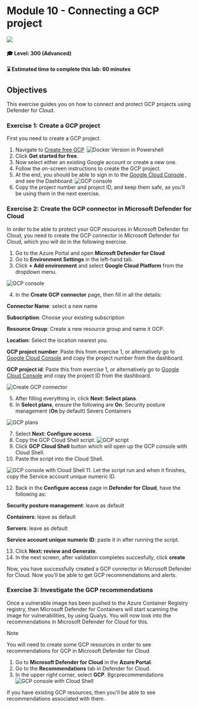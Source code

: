 # Module 10 - Connecting a GCP project

<p align="left"><img src="../Images/asc-labs-advanced.gif?raw=true"></p>

#### 🎓 Level: 300 (Advanced)
#### ⌛ Estimated time to complete this lab: 60 minutes

## Objectives
This exercise guides you on how to connect and protect GCP projects using Defender for Cloud.

### Exercise 1: Create a GCP project

First you need to create a GCP project. 

1.	Navigate to [Create free GCP](https://cloud.google.com/free)  
![Docker Version in Powershell](../Images/1gcpintro.png?raw=true)
2.  Click **Get started for free**.
3.  Now select either an existing Google account or create a new one. 
4.  Follow the on-screen instructions to create the GCP project.
5.  At the end, you should be able to sign in to the [Google Cloud Console](console.cloud.google.com) , and see the Dashboard:
![GCP console](../Images/2gcpconsole.png?raw=true)
6. Copy the project number and project ID, and keep them safe, as you'll be using them in the next exercise.

### Exercise 2: Create the GCP connector in Microsoft Defender for Cloud

In order to be able to protect your GCP resources in Microsoft Defender for Cloud, you need to create the GCP connector in Microsoft Defender for Cloud, which you will do in the following exercise. 


1. Go to the Azure Portal and open **Microsft Defender for Cloud** 
2. Go to **Environment Settings** in the left-hand tab.
3. Click **+ Add environment** and select **Google Cloud Platform** from the dropdown menu.

![GCP console](../Images/3gcpdropdown.png?raw=true)

4. In the **Create GCP connector** page, then fill in all the details:

**Connector Name**: select a new name

**Subscription**: Choose your existing subscription

**Resource Group**: Create a new resource group and name it GCP.

**Location**: Select the location nearest you.

**GCP project number**: Paste this from exercise 1, or alternatively go to [Google Cloud Console](https://console.cloud.google.com/) and copy the project number from the dashboard.

**GCP project id**: Paste this from exercise 1, or alternatively go to [Google Cloud Console](https://console.cloud.google.com/) and copy the project ID from the dashboard.

![Create GCP connector](../Images/4creategcpconnector.png?raw=true)

5.  After filling everything in, click **Next: Select plans**.
6. In **Select plans**, ensure the following are **On**:
Security posture management (**On** by default)
Severs
Containers

![GCP plans](../Images/5gcpplans.png?raw=true)

7. Select **Next: Configure access**.
8. Copy the GCP Cloud Shell script. 
![GCP script](../Images/6scpscript.png?raw=true)
9. Click **GCP Cloud Shell** button which will open up the GCP console with Cloud Shell.
10. Paste the script into the Cloud Shell.

![GCP console with Cloud Shell](../Images/7gcpconsole.png?raw=true)
11. Let the script run and when it finishes, copy the Service account unique numeric ID.

12. Back in the **Configure access** page in **Defender for Cloud**, have the following as:

**Security posture management**: leave as default

**Containers**: leave as default

**Servers**: leave as default

**Service account unique numeric ID**: paste it in after running the script.

13. Click **Next: review and Generate**.
14. In the next screen, after validation completes succesfully, click **create**

Now, you have successfully created a GCP connector in Microsoft Defender for Cloud. Now you'll be able to get GCP recommendations and alerts.

### Exercise 3: Investigate the GCP recommendations 

Once a vulnerable image has been pushed to the Azure Container Registry registry, then Microsoft Defender for Containers will start scanning the image for vulnerabilities, by using Qualys. You will now look into the recommendations in Microsoft Defender for Cloud for this. 

> [!NOTE]
> You will need to create some GCP resources in order to see recommendations for GCP in Microsoft Defender for Cloud.
 
 1. Go to **Microsoft Defender for Cloud** in the **Azure Portal**.
 2. Go to the **Recommendations** tab in Defender for Cloud.
 3. In the upper right corner, select **GCP**. 
 8gcprecommendations
 ![GCP console with Cloud Shell](../Images/8gcprecommendations.png?raw=true)

If you have existing GCP resources, then you'll be able to see recommendations associated with them.
